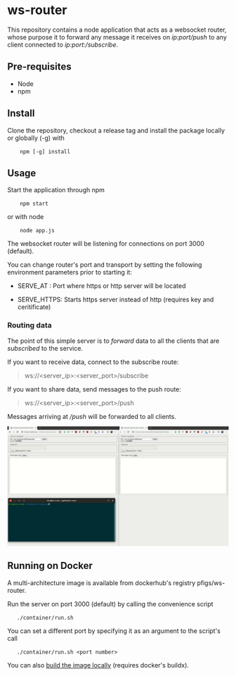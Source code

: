 # ws-router

This repository contains a node application that acts as a websocket router, whose purpose it
to forward any message it receives on *ip:port/push* to any client connected to *ip:port:/subscribe*.

## Pre-requisites

- Node
- npm

## Install

Clone the repository, checkout a release tag and install the package locally or globally (-g) with

```shell
    npm [-g] install
```

## Usage

Start the application through npm

```shell
    npm start
```

or with node


```shell
    node app.js
```

The websocket router will be listening for connections on port 3000 (default).


You can change router's port and transport by setting the following environment parameters prior to starting it:

-   SERVE_AT : Port where https or http server will be located

-   SERVE_HTTPS: Starts https server instead of http (requires key and ceritificate)


### Routing data

The point of this simple server is to *forward* data to all the clients that are *subscribed* to the service.

If you want to receive data, connect to the subscribe route:

> ws://<server_ip>:<server_port>/subscribe

If you want to share data, send messages to the push route:

> ws://<server_ip>:<server_port>/push

Messages arriving at */push* will be forwarded to all clients.

![here_usage]


## Running on Docker

A multi-architecture image is available from dockerhub's registry pfigs/ws-router.

Run the server on port 3000 (default) by calling the convenience script

```shell
   ./container/run.sh
```

You can set a different port by specifying it as an argument to the script's call

```shell
   ./container/run.sh <port number>
```

You can also [build the image locally][here_docker_build] (requires docker's buildx).


[here_docker_build]: https://github.com/PFigs/ws-router/blob/master/container/build.sh
[here_usage]: https://github.com/PFigs/ws-router/blob/master/img/usage.gif

